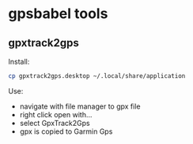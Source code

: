 # gpsbabel tools

## gpxtrack2gps

Install:

```sh
cp gpxtrack2gps.desktop ~/.local/share/application
```

Use:

- navigate with file manager to gpx file
- right click open with...
- select GpxTrack2Gps
- gpx is copied to Garmin Gps